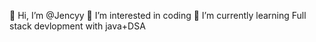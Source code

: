 👋 Hi, I’m @Jencyy
👀 I’m interested in coding
🌱 I’m currently learning Full stack devlopment with java+DSA
